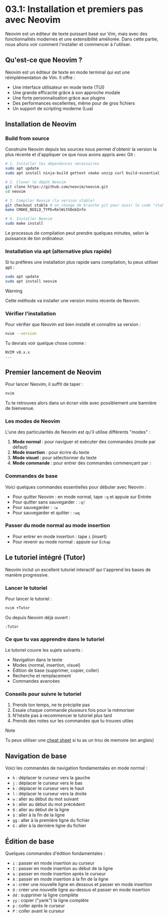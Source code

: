 # 03.1: Installation et premiers pas avec Neovim

Neovim est un éditeur de texte puissant basé sur Vim, mais avec des fonctionnalités modernes
et une extensibilité améliorée.
Dans cette partie, nous allons voir comment l'installer et commencer à l'utiliser.

## Qu'est-ce que Neovim ?

Neovim est un éditeur de texte en mode terminal qui est une réimplémentation de Vim. Il offre :
- Une interface utilisateur en mode texte (TUI)
- Une grande efficacité grâce à son approche modale
- Une forte personnalisation grâce aux plugins
- Des performances excellentes, même pour de gros fichiers
- Un support de scripting moderne (Lua)

## Installation de Neovim

### Build from source

Construire Neovim depuis les sources nous permet d'obtenir la version la plus récente et d'appliquer ce que nous avons appris avec Git :

```bash
# 1. Installer les dépendances nécessaires
sudo apt update
sudo apt install ninja-build gettext cmake unzip curl build-essential -y # C'est des outils pour construire des apps depuis la source du code.

# 2. Cloner le dépôt Neovim
git clone https://github.com/neovim/neovim.git
cd neovim

# 3. Compiler Neovim (la version stable)
git checkout stable # on change de branche git pour avoir le code "stable"
make CMAKE_BUILD_TYPE=RelWithDebInfo

# 4. Installer Neovim
sudo make install
```

Le processus de compilation peut prendre quelques minutes, selon la puissance de ton ordinateur.

### Installation via apt (alternative plus rapide)

Si tu préfères une installation plus rapide sans compilation, tu peux utiliser apt :

```bash
sudo apt update
sudo apt install neovim
```

> [!WARNING] 
>
> Cette méthode va installer une version moins récente de Neovim.

### Vérifier l'installation

Pour vérifier que Neovim est bien installé et connaître sa version :

```bash
nvim --version
```

Tu devrais voir quelque chose comme :
```
NVIM v0.x.x
...
```

## Premier lancement de Neovim

Pour lancer Neovim, il suffit de taper :

```bash
nvim
```

Tu te retrouves alors dans un écran vide avec possiblement une bannière de bienvenue.

### Les modes de Neovim

L'une des particularités de Neovim est qu'il utilise différents "modes" :

1. **Mode normal** : pour naviguer et exécuter des commandes (mode par défaut)
2. **Mode insertion** : pour écrire du texte
3. **Mode visuel** : pour sélectionner du texte
4. **Mode commande** : pour entrer des commandes commençant par `:`

### Commandes de base

Voici quelques commandes essentielles pour débuter avec Neovim :

- Pour quitter Neovim : en mode normal, tape `:q` et appuie sur Entrée
- Pour quitter sans sauvegarder : `:q!`
- Pour sauvegarder : `:w`
- Pour sauvegarder et quitter : `:wq`

### Passer du mode normal au mode insertion

- Pour entrer en mode insertion : tape `i` (insert)
- Pour revenir au mode normal : appuie sur `Échap`

## Le tutoriel intégré (Tutor)

Neovim inclut un excellent tutoriel interactif qui t'apprend les bases de manière progressive.

### Lancer le tutoriel

Pour lancer le tutoriel :

```bash
nvim +Tutor
```

Ou depuis Neovim déjà ouvert :

```
:Tutor
```

### Ce que tu vas apprendre dans le tutoriel

Le tutoriel couvre les sujets suivants :
- Navigation dans le texte
- Modes (normal, insertion, visuel)
- Édition de base (supprimer, copier, coller)
- Recherche et remplacement
- Commandes avancées

### Conseils pour suivre le tutoriel

1. Prends ton temps, ne te précipite pas
2. Essaie chaque commande plusieurs fois pour la mémoriser
3. N'hésite pas à recommencer le tutoriel plus tard
4. Prends des notes sur les commandes que tu trouves utiles

> [!NOTE]
>
> Tu peux utiliser une [cheat sheet](https://vim.rtorr.com/) si tu as un trou de memoire (en anglais)

## Navigation de base

Voici les commandes de navigation fondamentales en mode normal :

- `h` : déplacer le curseur vers la gauche
- `j` : déplacer le curseur vers le bas
- `k` : déplacer le curseur vers le haut
- `l` : déplacer le curseur vers la droite
- `w` : aller au début du mot suivant
- `b` : aller au début du mot précédent
- `0` : aller au début de la ligne
- `$` : aller à la fin de la ligne
- `gg` : aller à la première ligne du fichier
- `G` : aller à la dernière ligne du fichier

## Édition de base

Quelques commandes d'édition fondamentales :

- `i` : passer en mode insertion au curseur
- `I` : passer en mode insertion au début de la ligne
- `a` : passer en mode insertion après le curseur
- `A` : passer en mode insertion à la fin de la ligne
- `o` : créer une nouvelle ligne en dessous et passer en mode insertion
- `O` : créer une nouvelle ligne au-dessus et passer en mode insertion
- `dd` : supprimer la ligne complète
- `yy` : copier ("yank") la ligne complète
- `p` : coller après le curseur
- `P` : coller avant le curseur
